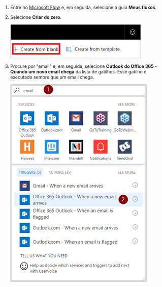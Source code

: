 1. Entre no [Microsoft Flow](https://flow.microsoft.com) e, em seguida, selecione a guia **Meus fluxos**.
2. Selecione **Criar do zero**.
   
    ![fluxo em branco](media/email-triggers/email-triggers-create-blank.png)
3. Procure por "email" e, em seguida, selecione **Outlook do Office 365 - Quando um novo email chega** da lista de gatilhos. Esse gatilho é executado sempre que um email chega.
   
    ![procurar por email](media/email-triggers/email-triggers-1.png)

